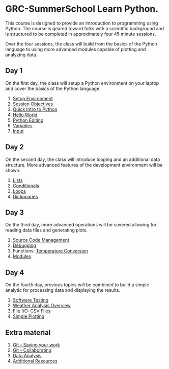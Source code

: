 # GRC-SummerSchool Learn Python.

This course is designed to provide an introduction to programming using Python. The 
course is geared toward folks with a scientific background and is structured to be 
completed in approximately four 45 minute sessions.

Over the four sessions, the class will build from the basics of the Python
language to using more advanced modules capable of plotting and analyzing 
data.

## Day 1

On the first day, the class will setup a Python environment on your laptop
and cover the basics of the Python language.

1. [Setup Environment](Day1/Setup.md)
2. [Session Objectives](Day1/SessionObjectives.md)
3. [Quick Intro to Python](Day1/PythonIntro.md)
4. [Hello World](Day1/HelloWorld.md)
5. [Python Editing](Day1/PythonEditing.md)
6. [Variables](Day1/Variables.md)
7. [Input](Day1/Input.md)

## Day 2

On the second day, the class will introduce looping and an additional data 
structure. More advanced features of the development environment will be shown.

1. [Lists](Day2/Lists.md)
2. [Conditionals](Day2/Conditionals.md)
3. [Loops](Day2/Loops.md)
4. [Dictionaries](Day2/Dictionaries.md)

## Day 3

On the third day, more advanced operations will be covered allowing for reading 
data files and generating plots.

1. [Source Code Management](Day3/GitOverview.md)
2. [Debugging](Day3/Debugging.md)
3. Functions: [Temperature Conversion](Day3/TemperatureConversion.md)
4. [Modules](Day3/Modules.md)

## Day 4

On the fourth day, previous topics will be combined to build a simple 
analytic for processing data and displaying the results.

1. [Software Testing](Day4/Testing.md)
2. [Weather Analysis Overview](Day4/WeatherAnalysisOverview.md)
3. File I/O: [CSV Files](Day4/CSVFiles.md)
4. [Simple Plotting](Day4/SimplePlotting.md)

## Extra material
1. [Git - Saving your work](Extra/GitChanges.md)
2. [Git - Collaborating](Extra/GitBranch.md)
3. [Data Analysis](Extra/DataAnalysis.md)
4. [Additional Resources](AdditionalResources.md)
